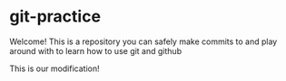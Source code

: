 # git-practice

Welcome! This is a repository you can safely make commits to and play around with to learn how to use git and github


This is our modification!